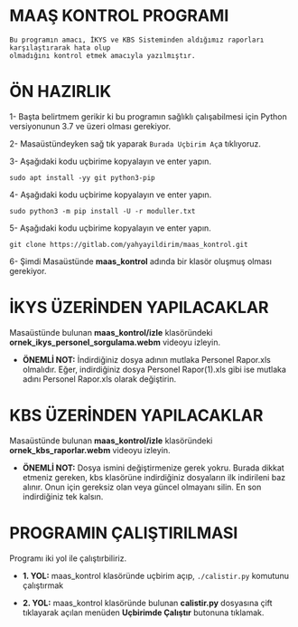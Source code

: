 # MAAŞ KONTROL PROGRAMI

```
Bu programın amacı, İKYS ve KBS Sisteminden aldığımız raporları karşılaştırarak hata olup
olmadığını kontrol etmek amacıyla yazılmıştır.

```

## 

# ÖN HAZIRLIK
1- Başta belirtmem gerikir ki bu programın sağlıklı çalışabilmesi için Python versiyonunun 3.7 ve üzeri olması gerekiyor.

2- Masaüstündeyken sağ tık yaparak `Burada Uçbirim Aç`a tıklıyoruz.

3- Aşağıdaki kodu uçbirime kopyalayın ve enter yapın.
```
sudo apt install -yy git python3-pip
```
4- Aşağıdaki kodu uçbirime kopyalayın ve enter yapın.
```
sudo python3 -m pip install -U -r moduller.txt
```
5- Aşağıdaki kodu uçbirime kopyalayın ve enter yapın.
```
git clone https://gitlab.com/yahyayildirim/maas_kontrol.git
```
6- Şimdi Masaüstünde **maas_kontrol** adında bir klasör oluşmuş olması gerekiyor.

## 

# İKYS ÜZERİNDEN YAPILACAKLAR
Masaüstünde bulunan **maas_kontrol/izle** klasöründeki **ornek_ikys_personel_sorgulama.webm** videoyu izleyin.
* **ÖNEMLİ NOT:** İndirdiğiniz dosya adının mutlaka Personel Rapor.xls olmalıdır. Eğer, indirdiğiniz dosya Personel Rapor(1).xls gibi ise mutlaka adını Personel Rapor.xls olarak değiştirin.


## 

# KBS ÜZERİNDEN YAPILACAKLAR
Masaüstünde bulunan **maas_kontrol/izle** klasöründeki **ornek_kbs_raporlar.webm** videoyu izleyin.
* **ÖNEMLİ NOT:** Dosya ismini değiştirmenize gerek yokru. Burada dikkat etmeniz gereken, kbs klasörüne indirdiğiniz dosyaların ilk indirileni baz alınır. Onun için gereksiz olan veya güncel olmayanı silin. En son indirdiğiniz tek kalsın.

## 

# PROGRAMIN ÇALIŞTIRILMASI
Programı iki yol ile çalıştırbiliriz.
* **1. YOL:** maas_kontrol klasöründe uçbirim açıp, `./calistir.py` komutunu çalıştırmak

* **2. YOL:** maas_kontrol klasöründe bulunan **calistir.py** dosyasına çift tıklayarak açılan menüden **Uçbirimde Çalıştır** butonuna tıklamak.
